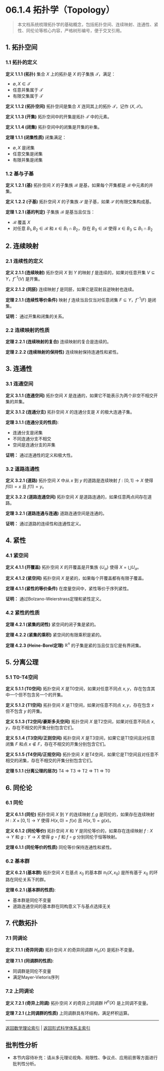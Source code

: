 # 06.1.4 拓扑学（Topology）

> 本文档系统梳理拓扑学的基础概念，包括拓扑空间、连续映射、连通性、紧性、同伦论等核心内容，严格树形编号，便于交叉引用。

## 1. 拓扑空间

### 1.1 拓扑的定义

**定义 1.1.1 (拓扑)**
集合 $X$ 上的拓扑是 $X$ 的子集族 $\mathcal{T}$，满足：

- $\emptyset, X \in \mathcal{T}$
- 任意并集属于 $\mathcal{T}$
- 有限交集属于 $\mathcal{T}$

**定义 1.1.2 (拓扑空间)**
拓扑空间是集合 $X$ 连同其上的拓扑 $\mathcal{T}$，记作 $(X, \mathcal{T})$。

**定义 1.1.3 (开集)**
拓扑空间中的开集是拓扑 $\mathcal{T}$ 中的元素。

**定义 1.1.4 (闭集)**
拓扑空间中的闭集是开集的补集。

**定理 1.1.1 (闭集性质)**
闭集满足：

- $\emptyset, X$ 是闭集
- 任意交集是闭集
- 有限并集是闭集

### 1.2 基与子基

**定义 1.2.1 (基)**
拓扑空间 $X$ 的子集族 $\mathcal{B}$ 是基，如果每个开集都是 $\mathcal{B}$ 中元素的并集。

**定义 1.2.2 (子基)**
拓扑空间 $X$ 的子集族 $\mathcal{S}$ 是子基，如果 $\mathcal{S}$ 的有限交集构成基。

**定理 1.2.1 (基的判定)**
子集族 $\mathcal{B}$ 是基当且仅当：

- $\mathcal{B}$ 覆盖 $X$
- 对任意 $B_1, B_2 \in \mathcal{B}$ 和 $x \in B_1 \cap B_2$，存在 $B_3 \in \mathcal{B}$ 使得 $x \in B_3 \subseteq B_1 \cap B_2$

## 2. 连续映射

### 2.1 连续性的定义

**定义 2.1.1 (连续映射)**
拓扑空间 $X$ 到 $Y$ 的映射 $f$ 是连续的，如果对任意开集 $V \subseteq Y$，$f^{-1}(V)$ 是开集。

**定义 2.1.2 (同胚)**
连续映射 $f$ 是同胚，如果它是双射且逆映射也连续。

**定理 2.1.1 (连续性等价条件)**
映射 $f$ 连续当且仅当对任意闭集 $F \subseteq Y$，$f^{-1}(F)$ 是闭集。

**证明：** 通过开集和闭集的关系。

### 2.2 连续映射的性质

**定理 2.2.1 (连续映射的复合)**
连续映射的复合是连续的。

**定理 2.2.2 (连续映射的保持性)**
连续映射保持连通性和紧性。

## 3. 连通性

### 3.1 连通空间

**定义 3.1.1 (连通空间)**
拓扑空间 $X$ 是连通的，如果它不能表示为两个非空不相交开集的并集。

**定义 3.1.2 (连通分支)**
拓扑空间 $X$ 的连通分支是 $X$ 的极大连通子集。

**定理 3.1.1 (连通分支的性质)**:

- 连通分支是闭集
- 不同连通分支不相交
- 空间是连通分支的并集

**证明：** 通过连通性的定义和极大性。

### 3.2 道路连通性

**定义 3.2.1 (道路)**
拓扑空间 $X$ 中从 $x$ 到 $y$ 的道路是连续映射 $f: [0,1] \to X$ 使得 $f(0) = x$ 且 $f(1) = y$。

**定义 3.2.2 (道路连通空间)**
拓扑空间 $X$ 是道路连通的，如果任意两点间存在道路。

**定理 3.2.1 (道路连通与连通)**
道路连通空间是连通的。

**证明：** 通过道路的连续性和连通性定义。

## 4. 紧性

### 4.1 紧空间

**定义 4.1.1 (开覆盖)**
拓扑空间 $X$ 的开覆盖是开集族 $\{U_\alpha\}$ 使得 $X = \bigcup U_\alpha$。

**定义 4.1.2 (紧空间)**
拓扑空间 $X$ 是紧的，如果每个开覆盖都有有限子覆盖。

**定理 4.1.1 (紧性的等价条件)**
在度量空间中，紧性等价于序列紧性。

**证明：** 通过Bolzano-Weierstrass定理和紧性定义。

### 4.2 紧性的性质

**定理 4.2.1 (紧集的闭性)**
紧空间的闭子集是紧的。

**定理 4.2.2 (紧集的乘积)**
紧空间的有限乘积是紧的。

**定理 4.2.3 (Heine-Borel定理)**
$\mathbb{R}^n$ 的子集是紧的当且仅当它是有界闭集。

## 5. 分离公理

### 5.1 T0-T4空间

**定义 5.1.1 (T0空间)**
拓扑空间 $X$ 是T0空间，如果对任意不同点 $x, y$，存在包含其中一个但不包含另一个的开集。

**定义 5.1.2 (T1空间)**
拓扑空间 $X$ 是T1空间，如果对任意不同点 $x, y$，存在包含 $x$ 但不包含 $y$ 的开集。

**定义 5.1.3 (T2空间/豪斯多夫空间)**
拓扑空间 $X$ 是T2空间，如果对任意不同点 $x, y$，存在不相交的开集分别包含它们。

**定义 5.1.4 (T3空间/正则空间)**
拓扑空间 $X$ 是T3空间，如果它是T1空间且对任意闭集 $F$ 和点 $x \notin F$，存在不相交的开集分别包含它们。

**定义 5.1.5 (T4空间/正规空间)**
拓扑空间 $X$ 是T4空间，如果它是T1空间且对任意不相交的闭集，存在不相交的开集分别包含它们。

**定理 5.1.1 (分离公理的层次)**
T4 $\Rightarrow$ T3 $\Rightarrow$ T2 $\Rightarrow$ T1 $\Rightarrow$ T0

## 6. 同伦论

### 6.1 同伦

**定义 6.1.1 (同伦)**
拓扑空间 $X$ 到 $Y$ 的连续映射 $f, g$ 是同伦的，如果存在连续映射 $H: X \times [0,1] \to Y$ 使得 $H(x,0) = f(x)$ 且 $H(x,1) = g(x)$。

**定义 6.1.2 (同伦等价)**
拓扑空间 $X$ 和 $Y$ 是同伦等价的，如果存在连续映射 $f: X \to Y$ 和 $g: Y \to X$ 使得 $g \circ f$ 和 $f \circ g$ 分别同伦于恒等映射。

**定理 6.1.1 (同伦等价的性质)**
同伦等价保持连通性和紧性。

### 6.2 基本群

**定义 6.2.1 (基本群)**
拓扑空间 $X$ 在基点 $x_0$ 的基本群 $\pi_1(X,x_0)$ 是所有基于 $x_0$ 的环路在同伦关系下的群。

**定理 6.2.1 (基本群的性质)**:

- 基本群是同伦不变量
- 道路连通空间的基本群在同构意义下与基点选择无关

## 7. 代数拓扑

### 7.1 同调论

**定义 7.1.1 (奇异同调)**
拓扑空间 $X$ 的奇异同调群 $H_n(X)$ 是拓扑不变量。

**定理 7.1.1 (同调群的性质)**:

- 同调群是同伦不变量
- 满足Mayer-Vietoris序列

### 7.2 上同调论

**定义 7.2.1 (奇异上同调)**
拓扑空间 $X$ 的奇异上同调群 $H^n(X)$ 是上同调不变量。

**定理 7.2.1 (上同调群的性质)**
上同调群具有环结构，满足杯积运算。

---

[返回数学理论索引](README.md) | [返回形式科学体系主索引](README.md)


## 批判性分析

- 本节内容待补充：请从多元理论视角、局限性、争议点、应用前景等方面进行批判性分析。
